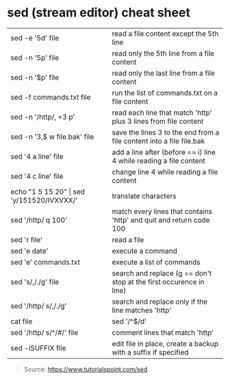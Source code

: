 # sed (stream editor) cheat sheet
|||
| :- | :- |
| sed -e '5d' file | read a file content except the 5th line |
| sed -n '5p' file | read only the 5th line from a file content |
| sed -n '$p' file | read only the last line from a file content |
| sed -f commands.txt file | run the list of commands.txt on a file content |
| sed -n '/http/, +3 p' | read each line that match 'http' plus 3 lines from file content |
| sed -n '3,$ w file.bak' file | save the lines 3 to the end from a file content into a file file.bak |
| sed '4 a line' file | add a line after (before == i) line 4 while reading a file content |
| sed '4 c line' file | change line 4 while reading a file content |
| echo "1 5 15 20" \| sed 'y/151520/IVXVXX/' | translate characters |
| sed '/http/ q 100' | match every lines that contains 'http' and quit and return code 100 |
| sed 'r file' | read a file |
| sed 'e date' | execute a command |
| sed 'e' commands.txt  | execute a list of commands |
| sed 's/,/./g' file | search and replace (g == don't stop at the first occurence in line) |
| sed '/http/ s/,/./g' | search and replace only if the line matches 'http' |
| cat file | sed '/^$/d' | remove empty lines |
| sed '/http/ s/^/#/' file  | comment lines that match 'http' |
| sed -iSUFFIX file  | edit file in place, create a backup with a suffix if specified |

>Source: https://www.tutorialspoint.com/sed
